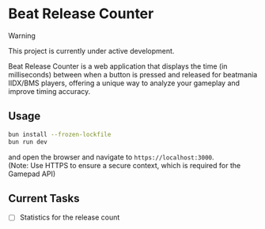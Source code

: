 # Beat Release Counter

> [!WARNING]
> This project is currently under active development.

Beat Release Counter is a web application that displays the time (in milliseconds) between when a button is pressed and released for beatmania IIDX/BMS players, offering a unique way to analyze your gameplay and improve timing accuracy.

## Usage

```bash
bun install --frozen-lockfile
bun run dev
```

and open the browser and navigate to `https://localhost:3000`.  
(Note: Use HTTPS to ensure a secure context, which is required for the Gamepad API)

## Current Tasks

- [ ] Statistics for the release count
